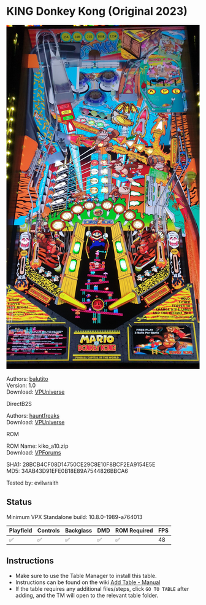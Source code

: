 # KING Donkey Kong (Original 2023)

![Table Preview](../../images/vpx-kingdonkeykong.jpg)

Authors: [balutito](https://vpuniverse.com/profile/36070-balutito/)  
Version: 1.0  
Download: [VPUniverse](https://vpuniverse.com/files/file/16462-king-donkey-kong/)

DirectB2S

Authors: [hauntfreaks](https://vpuniverse.com/profile/5216-hauntfreaks/)  
Download: [VPUniverse](https://vpuniverse.com/files/file/16495-king-donkey-kong-original-2023-alt-b2s/)

ROM

ROM Name: kiko_a10.zip  
Download: [VPForums](https://www.vpforums.org/index.php?app=downloads&showfile=8732)

SHA1: 28BCB4CF08D14750CE29C8E10F8BCF2EA9154E5E  
MD5:  34AB43D91EFE0B18E89A7544826BBCA6 

Tested by: evilwraith

## Status 

Minimum VPX Standalone build: 10.8.0-1989-a764013

| Playfield | Controls | Backglass | DMD | ROM Required | FPS | 
|-----------|----------|-----------|-----|--------------|-----|
| :white_check_mark: | :white_check_mark: | :white_check_mark: | :white_check_mark: | :white_check_mark: | 48 |

## Instructions

- Make sure to use the Table Manager to install this table.
- Instructions can be found on the wiki [Add Table - Manual](https://github.com/LegendsUnchained/vpx-standalone-alp4k/wiki/%5B04%5D-%F0%9F%A7%A1-TM-%E2%80%90-Other-Features#add-table---manual)
- If the table requires any additional files/steps, click `GO TO TABLE` after adding, and the TM will open to the relevant table folder.

